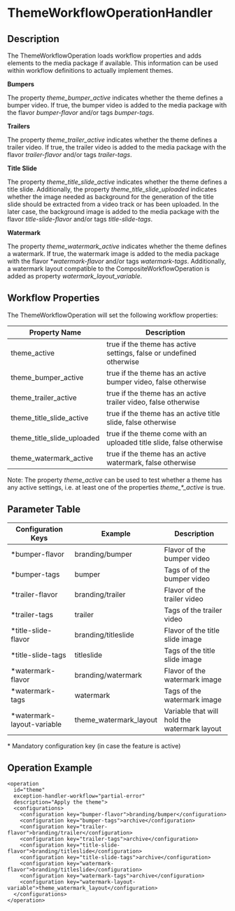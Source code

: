 # ThemeWorkflowOperationHandler

## Description
The ThemeWorkflowOperation loads workflow properties and adds elements to the media package if available. 
This information can be used within workflow definitions to actually implement themes.

**Bumpers**

The property *theme_bumper_active* indicates whether the theme defines a bumper video. If true, the bumper video
is added to the media package with the flavor *bumper-flavor* and/or tags *bumper-tags*.

**Trailers**

The property *theme_trailer_active* indicates whether the theme defines a trailer video. If true, the trailer video
is added to the media package with the flavor *trailer-flavor* and/or tags *trailer-tags*.

**Title Slide**

The property *theme_title_slide_active* indicates whether the theme defines a title slide. Additionally, the
property *theme_title_slide_uploaded* indicates whether the image needed as background for the generation
of the title slide should be extracted from a video track or has been uploaded. In the later case,
the background image is added to the media package with the flavor *title-slide-flavor* and/or tags *title-slide-tags*.

**Watermark**

The property *theme_watermark_active* indicates whether the theme defines a watermark. If true, the watermark image
is added to the media package with the flavor **watermark-flavor* and/or tags *watermark-tags*.
Additionally, a watermark layout compatible to the CompositeWorkflowOperation is added as property
*watermark_layout_variable*.

## Workflow Properties

The ThemeWorkflowOperation will set the following workflow properties:

|Property Name             |Description                                                          |
|--------------------------|---------------------------------------------------------------------|
|theme_active              |true if the theme has active settings, false or undefined otherwise  |
|theme_bumper_active       |true if the theme has an active bumper video, false otherwise        |
|theme_trailer_active      |true if the theme has an active trailer video, false otherwise       |
|theme_title_slide_active  |true if the theme has an active title slide, false otherwise         |
|theme_title_slide_uploaded|true if the theme come with an uploaded title slide, false otherwise |
|theme_watermark_active    |true if the theme has an active watermark, false otherwise           |

Note: The property *theme_active* can be used to test whether a theme has any active settings, i.e.
at least one of the properties *theme_\*_active* is true.

## Parameter Table

|Configuration Keys         |Example                |Description                                  |
|---------------------------|-----------------------|---------------------------------------------|
|*bumper-flavor             |branding/bumper        |Flavor of the bumper video                   |
|*bumper-tags               |bumper                 |Tags of of the bumper video                  |
|*trailer-flavor            |branding/trailer       |Flavor of the trailer video                  |
|*trailer-tags              |trailer                |Tags of the trailer video                    |
|*title-slide-flavor        |branding/titleslide    |Flavor of the title slide image              |
|*title-slide-tags          |titleslide             |Tags of the title slide image                |
|*watermark-flavor          |branding/watermark     |Flavor of the watermark image                |
|*watermark-tags            |watermark              |Tags of the watermark image                  |
|*watermark-layout-variable |theme_watermark_layout |Variable that will hold the watermark layout |

\* Mandatory configuration key (in case the feature is active)

## Operation Example

    <operation
      id="theme"
      exception-handler-workflow="partial-error"
      description="Apply the theme">
      <configurations>
        <configuration key="bumper-flavor">branding/bumper</configuration>
        <configuration key="bumper-tags">archive</configuration>
        <configuration key="trailer-flavor">branding/trailer</configuration>
        <configuration key="trailer-tags">archive</configuration>
        <configuration key="title-slide-flavor">branding/titleslide</configuration>
        <configuration key="title-slide-tags">archive</configuration>
        <configuration key="watermark-flavor">branding/titleslide</configuration>
        <configuration key="watermark-tags">archive</configuration>
        <configuration key="watermark-layout-variable">theme_watermark_layout</configuration>
      </configurations>
    </operation>


